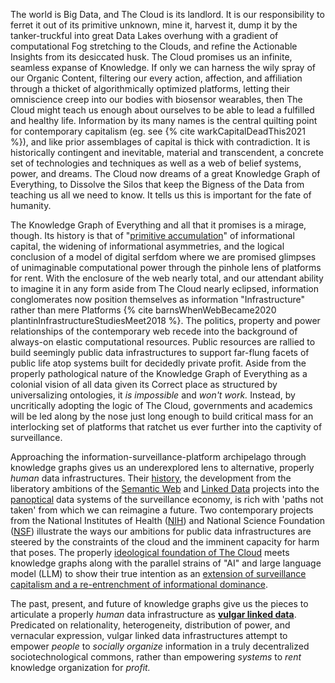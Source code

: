 The world is Big Data, and The Cloud is its landlord. It is our responsibility to ferret it out of its primitive unknown, mine it, harvest it, dump it by the tanker-truckful into great Data Lakes overhung with a gradient of computational Fog stretching to the Clouds, and refine the Actionable Insights from its desiccated husk. The Cloud promises us an infinite, seamless expanse of Knowledge. If only we can harness the wily spray of our Organic Content, filtering our every action, affection, and affiliation through a thicket of algorithmically optimized platforms, letting their omniscience creep into our bodies with biosensor wearables, then The Cloud might teach us enough about ourselves to be able to lead a fulfilled and healthy life. Information by its many names is the central quilting point for contemporary capitalism (eg. see {% cite warkCapitalDeadThis2021 %}), and like prior assemblages of capital is thick with contradiction. It is historically contingent and inevitable, material and transcendent, a concrete set of technologies and techniques as well as a web of belief systems, power, and dreams. The Cloud now dreams of a great Knowledge Graph of Everything, to Dissolve the Silos that keep the Bigness of the Data from teaching us all we need to know. It tells us this is important for the fate of humanity. 

The Knowledge Graph of Everything and all that it promises is a mirage, though. Its history is that of "[primitive accumulation](https://en.wikipedia.org/wiki/Primitive_accumulation_of_capital)" of informational capital, the widening of informational asymmetries, and the logical conclusion of a model of digital serfdom where we are promised glimpses of unimaginable computational power through the pinhole lens of platforms for rent. With the enclosure of the web nearly total, and our attendant ability to imagine it in any form aside from The Cloud nearly eclipsed, information conglomerates now position themselves as information "Infrastructure" rather than mere Platforms {% cite barnsWhenWebBecame2020 plantinInfrastructureStudiesMeet2018 %}. The politics, property and power relationships of the contemporary web recede into the background of always-on elastic computational resources. Public resources are rallied to build seemingly public data infrastructures to support far-flung facets of public life atop systems built for decidedly private profit. Aside from the properly pathological nature of the Knowledge Graph of Everything as a colonial vision of all data given its Correct place as structured by universalizing ontologies, it *is impossible* and *won't work.* Instead, by uncritically adopting the logic of The Cloud, governments and academics will be led along by the nose just long enough to build critical mass for an interlocking set of platforms that ratchet us ever further into the captivity of surveillance.

Approaching the information-surveillance-platform archipelago through knowledge graphs gives us an underexplored lens to alternative, properly *human* data infrastructures. Their [history](#knowledge-graphs-a-backbone-in-the-surveillance-economy), the development from the liberatory ambitions of the [Semantic Web](#semantic-web-priesthoods) and [Linked Data](#linked-data-platforms) projects into the [panoptical](#knowledge-graphs-panoptica) data systems of the surveillance economy, is rich with 'paths not taken' from which we can reimagine a future. Two contemporary projects from the National Institutes of Health ([NIH](#nih-the-biomedical-translator)) and National Science Foundation ([NSF](#nsf-open-knowledge-network)) illustrate the ways our ambitions for public data infrastructures are steered by the constraints of the cloud and the imminent capacity for harm that poses. The properly [ideological foundation of The Cloud](#the-cloud-orthodoxy) meets knowledge graphs along with the parallel strains of "AI" and large language model (LLM) to show their true intention as an [extension of surveillance capitalism and a re-entrenchment of informational dominance](#the-near-future-of-surveillance-capitalism-knowledge-graphs-get-chatbots).

The past, present, and future of knowledge graphs give us the pieces to articulate a properly *human* data infrastructure as [**vulgar linked data**](#vulgar-linked-data). Predicated on relationality, heterogeneity, distribution of power, and vernacular expression, vulgar linked data infrastructures attempt to empower *people* to *socially organize* information in a truly decentralized sociotechnological commons, rather than empowering *systems* to *rent* knowledge organization for *profit.*